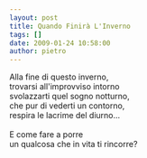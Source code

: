 ```yaml
---
layout: post
title: Quando Finirà L'Inverno
tags: []
date: 2009-01-24 10:58:00
author: pietro
---
```

Alla fine di questo inverno,<br/>trovarsi all'improvviso intorno<br/>svolazzarti quel sogno notturno,<br/>che pur di vederti un contorno,<br/>respira le lacrime del diurno...<br/><br/>E come fare a porre<br/>un qualcosa che in vita ti rincorre?
